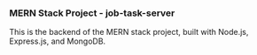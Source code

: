 ### MERN Stack Project - job-task-server

This is the backend of the MERN stack project, built with Node.js, Express.js, and MongoDB.